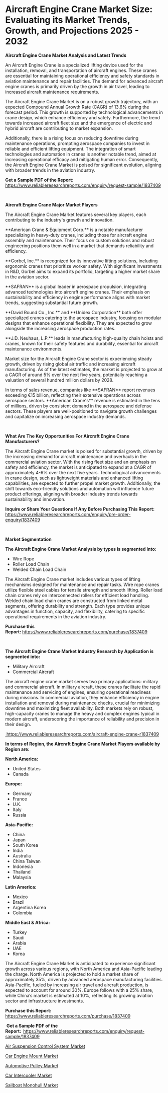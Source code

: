 <p><h1>Aircraft Engine Crane Market Size: Evaluating its Market Trends, Growth, and Projections 2025 - 2032</h1></p><p><strong>Aircraft Engine Crane Market Analysis and Latest Trends</strong></p>
<p><p>An Aircraft Engine Crane is a specialized lifting device used for the installation, removal, and transportation of aircraft engines. These cranes are essential for maintaining operational efficiency and safety standards in aviation maintenance and repair facilities. The demand for advanced aircraft engine cranes is primarily driven by the growth in air travel, leading to increased aircraft maintenance requirements.</p><p>The Aircraft Engine Crane Market is on a robust growth trajectory, with an expected Compound Annual Growth Rate (CAGR) of 13.6% during the forecast period. This growth is supported by technological advancements in crane design, which enhance efficiency and safety. Furthermore, the trend towards increased aircraft fleet size and the emergence of electric and hybrid aircraft are contributing to market expansion. </p><p>Additionally, there is a rising focus on reducing downtime during maintenance operations, prompting aerospace companies to invest in reliable and efficient lifting equipment. The integration of smart technologies and automation in cranes is another notable trend, aimed at increasing operational efficacy and mitigating human error. Consequently, the Aircraft Engine Crane Market is poised for significant evolution, aligning with broader trends in the aviation industry.</p></p>
<p><strong>Get a Sample PDF of the Report:&nbsp;</strong> <a href="https://www.reliableresearchreports.com/enquiry/request-sample/1837409?utm_campaign=33&utm_medium=2&utm_source=Github&utm_content=ia&utm_term=30032025&utm_id=aircraft-engine-crane">https://www.reliableresearchreports.com/enquiry/request-sample/1837409</a></p>
<p>&nbsp;</p>
<p><strong>Aircraft Engine Crane Major Market Players</strong></p>
<p><p>The Aircraft Engine Crane Market features several key players, each contributing to the industry's growth and innovation. </p><p>**American Crane & Equipment Corp.** is a notable manufacturer specializing in heavy-duty cranes, including those for aircraft engine assembly and maintenance. Their focus on custom solutions and robust engineering positions them well in a market that demands reliability and efficiency. </p><p>**Gorbel, Inc.** is recognized for its innovative lifting solutions, including ergonomic cranes that prioritize worker safety. With significant investments in R&D, Gorbel aims to expand its portfolio, targeting a higher market share in the aviation sector.</p><p>**SAFRAN** is a global leader in aerospace propulsion, integrating advanced technologies into aircraft engine cranes. Their emphasis on sustainability and efficiency in engine performance aligns with market trends, suggesting substantial future growth.</p><p>**David Round Co., Inc.** and **Unidex Corporation** both offer specialized cranes catering to the aerospace industry, focusing on modular designs that enhance operational flexibility. They are expected to grow alongside the increasing aerospace production rates.</p><p>**J.D. Neuhaus, L.P.** leads in manufacturing high-quality chain hoists and cranes, known for their safety features and durability, essential for aircraft maintenance environments.</p><p>Market size for the Aircraft Engine Crane sector is experiencing steady growth, driven by rising global air traffic and increasing aircraft manufacturing. As of the latest estimates, the market is projected to grow at a CAGR of around 5% over the next five years, potentially reaching a valuation of several hundred million dollars by 2028.</p><p>In terms of sales revenue, companies like **SAFRAN** report revenues exceeding €15 billion, reflecting their extensive operations across aerospace sectors. **American Crane's** revenue is estimated in the tens of millions, driven by consistent demand in the aerospace and defense sectors. These players are well-positioned to navigate growth challenges and capitalize on increasing aerospace industry demands.</p></p>
<p>&nbsp;</p>
<p><strong>What Are The Key Opportunities For Aircraft Engine Crane Manufacturers?</strong></p>
<p><p>The Aircraft Engine Crane market is poised for substantial growth, driven by the increasing demand for aircraft maintenance and overhauls in the commercial aviation sector. With the rising fleet size and an emphasis on safety and efficiency, the market is anticipated to expand at a CAGR of approximately 4-6% over the next five years. Technological advancements in crane design, such as lightweight materials and enhanced lifting capabilities, are expected to further propel market growth. Additionally, the shift towards eco-friendly solutions and automation will influence future product offerings, aligning with broader industry trends towards sustainability and innovation.</p></p>
<p><strong>Inquire or Share Your Questions If Any Before Purchasing This Report:</strong> <a href="https://www.reliableresearchreports.com/enquiry/pre-order-enquiry/1837409?utm_campaign=33&utm_medium=2&utm_source=Github&utm_content=ia&utm_term=30032025&utm_id=aircraft-engine-crane">https://www.reliableresearchreports.com/enquiry/pre-order-enquiry/1837409</a></p>
<p>&nbsp;</p>
<p><strong>Market Segmentation</strong></p>
<p><strong>The Aircraft Engine Crane Market Analysis by types is segmented into:</strong></p>
<p><ul><li>Wire Rope</li><li>Roller Load Chain</li><li>Welded Chain Load Chain</li></ul></p>
<p><p>The Aircraft Engine Crane market includes various types of lifting mechanisms designed for maintenance and repair tasks. Wire rope cranes utilize flexible steel cables for tensile strength and smooth lifting. Roller load chain cranes rely on interconnected rollers for efficient load handling. Welded chain load chain cranes are constructed from linked metal segments, offering durability and strength. Each type provides unique advantages in function, capacity, and flexibility, catering to specific operational requirements in the aviation industry.</p></p>
<p><strong>Purchase this Report:&nbsp;</strong><a href="https://www.reliableresearchreports.com/purchase/1837409?utm_campaign=33&utm_medium=2&utm_source=Github&utm_content=ia&utm_term=30032025&utm_id=aircraft-engine-crane">https://www.reliableresearchreports.com/purchase/1837409</a></p>
<p>&nbsp;</p>
<p><strong>The Aircraft Engine Crane Market Industry Research by Application is segmented into:</strong></p>
<p><ul><li>Military Aircraft</li><li>Commercial Aircraft</li></ul></p>
<p><p>The aircraft engine crane market serves two primary applications: military and commercial aircraft. In military aircraft, these cranes facilitate the rapid maintenance and servicing of engines, ensuring operational readiness during missions. In commercial aviation, they enhance efficiency in engine installation and removal during maintenance checks, crucial for minimizing downtime and maximizing fleet availability. Both markets rely on robust, high-capacity cranes to manage the heavy and complex engines typical in modern aircraft, underscoring the importance of reliability and precision in their design.</p></p>
<p><a href="https://www.reliableresearchreports.com/aircraft-engine-crane-r1837409?utm_campaign=33&utm_medium=2&utm_source=Github&utm_content=ia&utm_term=30032025&utm_id=aircraft-engine-crane">&nbsp;https://www.reliableresearchreports.com/aircraft-engine-crane-r1837409</a></p>
<p><strong>In terms of Region, the Aircraft Engine Crane Market Players available by Region are:</strong></p>
<p>
    <p> <strong> North America: </strong>
        <ul>
            <li>United States</li>
            <li>Canada</li>
        </ul>
        </p> 
    <p> <strong> Europe: </strong>
        <ul>
            <li>Germany</li>
            <li>France</li>
            <li>U.K.</li>
            <li>Italy</li>
            <li>Russia</li>
        </ul>
        </p> 
    <p> <strong> Asia-Pacific: </strong>
        <ul>
            <li>China</li>
            <li>Japan</li>
            <li>South Korea</li>
            <li>India</li>
            <li>Australia</li>
            <li>China Taiwan</li>
            <li>Indonesia</li>
            <li>Thailand</li>
            <li>Malaysia</li>
        </ul>
        </p> 
    <p> <strong> Latin America: </strong>
        <ul>
            <li>Mexico</li>
            <li>Brazil</li>
            <li>Argentina Korea</li>
            <li>Colombia</li>
        </ul>
        </p> 
    <p> <strong> Middle East & Africa: </strong>
        <ul>
            <li>Turkey</li>
            <li>Saudi</li>
            <li>Arabia</li>
            <li>UAE</li>
            <li>Korea</li>
        </ul>
    </p>
    </p>
<p><p>The Aircraft Engine Crane Market is anticipated to experience significant growth across various regions, with North America and Asia-Pacific leading the charge. North America is projected to hold a market share of approximately 35%, driven by advanced aerospace manufacturing facilities. Asia-Pacific, fueled by increasing air travel and aircraft production, is expected to account for around 30%. Europe follows with a 25% share, while China’s market is estimated at 10%, reflecting its growing aviation sector and infrastructure investments.</p></p>
<p><strong>Purchase this Report: </strong><a href="https://www.reliableresearchreports.com/purchase/1837409?utm_campaign=33&utm_medium=2&utm_source=Github&utm_content=ia&utm_term=30032025&utm_id=aircraft-engine-crane">https://www.reliableresearchreports.com/purchase/1837409</a></p>
<p>&nbsp;<strong>Get a Sample PDF of the Report:&nbsp;&nbsp;</strong><a href="https://www.reliableresearchreports.com/enquiry/request-sample/1837409?utm_campaign=33&utm_medium=2&utm_source=Github&utm_content=ia&utm_term=30032025&utm_id=aircraft-engine-crane">https://www.reliableresearchreports.com/enquiry/request-sample/1837409</a></p>
<p><strong></strong></p>
<p><p><a href="https://github.com/palenjeppecd/Market-Research-Report-List-1/blob/main/air-suspension-control-system-market.md?utm_campaign=33&utm_medium=2&utm_source=Github&utm_content=ia&utm_term=30032025&utm_id=aircraft-engine-crane">Air Suspension Control System Market</a></p><p><a href="https://github.com/raaschadonle/Market-Research-Report-List-1/blob/main/car-engine-mount-market.md?utm_campaign=33&utm_medium=2&utm_source=Github&utm_content=ia&utm_term=30032025&utm_id=aircraft-engine-crane">Car Engine Mount Market</a></p><p><a href="https://github.com/fendtdjunawo/Market-Research-Report-List-1/blob/main/automotive-pulley-market.md?utm_campaign=33&utm_medium=2&utm_source=Github&utm_content=ia&utm_term=30032025&utm_id=aircraft-engine-crane">Automotive Pulley Market</a></p><p><a href="https://github.com/aarajlyre/Market-Research-Report-List-1/blob/main/car-intercooler-market.md?utm_campaign=33&utm_medium=2&utm_source=Github&utm_content=ia&utm_term=30032025&utm_id=aircraft-engine-crane">Car Intercooler Market</a></p><p><a href="https://github.com/kushtajibenk64/Market-Research-Report-List-1/blob/main/sailboat-monohull-market.md?utm_campaign=33&utm_medium=2&utm_source=Github&utm_content=ia&utm_term=30032025&utm_id=aircraft-engine-crane">Sailboat Monohull Market</a></p></p>